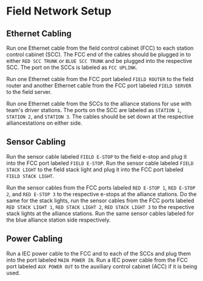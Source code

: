 # Field Network Setup

## Ethernet Cabling

Run one Ethernet cable from the field control cabinet (FCC) to each station control cabinet (SCC).
The FCC end of the cables should be plugged in to either `RED SCC TRUNK` or `BLUE SCC TRUNK` and
be plugged into the respective SCC. The port on the SCCs is labeled as `FCC UPLINK`.

Run one Ethernet cable from the FCC port labeled `FIELD ROUTER` to the field router and another Ethernet
cable from the FCC port labeled `FIELD SERVER` to the field server.

Run one Ethernet cable from the SCCs to the alliance stations for use with team's driver stations. The
ports on the SCC are labeled as `STATION 1`, `STATION 2`, and `STATION 3`. The cables should be set down
at the respective alliancestations on either side.

## Sensor Cabling

Run the sensor cable labeled `FIELD E-STOP` to the field e-stop and plug it into the FCC port labeled
`FIELD E-STOP`. Run the sensor cable labeled `FIELD STACK LIGHT` to the field stack light and plug it
into the FCC port labeled `FIELD STACK LIGHT`.

Run the sensor cables from the FCC ports labeled `RED E-STOP 1`, `RED E-STOP 2`, and `RED E-STOP 3` to
the respective e-stops at the alliance stations. Do the same for the stack lights, run the sensor cables
from the FCC ports labeled `RED STACK LIGHT 1`, `RED STACK LIGHT 2`, `RED STACK LIGHT 3` to the respective
stack lights at the alliance stations. Run the same sensor cables labeled for the blue alliance station
side respectively.

## Power Cabling

Run a IEC power cable to the FCC and to each of the SCCs and plug them into the port labeled
`MAIN POWER IN`. Run a IEC power cable from the FCC port labeled `AUX POWER OUT` to the auxiliary
control cabinet (ACC) if it is being used.